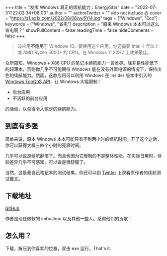 +++
title = "发挥 Windows 真正的续航能力：EnergyStar"
date = "2022-07-31T22:02:34+08:00"
author = ""
authorTwitter = "" #do not include @
cover = "https://s1.ax1x.com/2022/08/06/vu5Yi4.jpg"
tags = ["Windows", "Eco"]
keywords = ["Windows", "省电"]
description = "原来 Windows 本本可以这么省电啊？"
showFullContent = false
readingTime = false
hideComments = false
+++

> 该应用**不适用**于 Windows 10。要使用这个应用，你还需要 Intel 十代以上或 AMD Ryzen 5000+ 的 CPU。在 Windows 11 22H2 上效果最佳。

众所周知，Windows + X86 CPU 的笔记本续航能力一言难尽。除非是性能低下的超薄本，否则你几乎不可能期待 Windows 能在没有外置电源的情况下，保持出色的续航能力。然而，这款应用可以利用 Windows 在 Insider 版本中引入的 [Windows EcoQoS API](https://devblogs.microsoft.com/performance-diagnostics/introducing-ecoqos/)，让 Windows 大幅限制：
- 后台应用
- 不活跃的前台应用

的活动，以获得令人惊讶的续航能力。

## 到底有多强
简单来说，原本 Windows 本本可能只有不到两小时的续航时间。开了这个之后，你可以获得大概三四个小时的亮屏时间。

几乎可以说是续航翻倍了。而且也因为它限制的不是整体性能，在实际日用时，体验差异几乎不可感知。可以说是很舒服了。

当然，这是我自己笔记本的测试结果。你还可以到 [Twitter](https://twitter.com/imbushuo/status/1553293329403559937) 上观看原作者的续航测试推文。

## 下载地址
[GitHub](https://github.com/imbushuo/EnergyStar)

作者是现任微软的 imbushuo 以及其他一些人。感谢他们的贡献！

## 怎么用？
下载，解压到你喜欢的位置，双击 exe 运行。That's it.